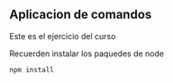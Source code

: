 ## Aplicacion de comandos

Este es el ejercicio del curso

Recuerden instalar los paquedes de node

```
npm install
```